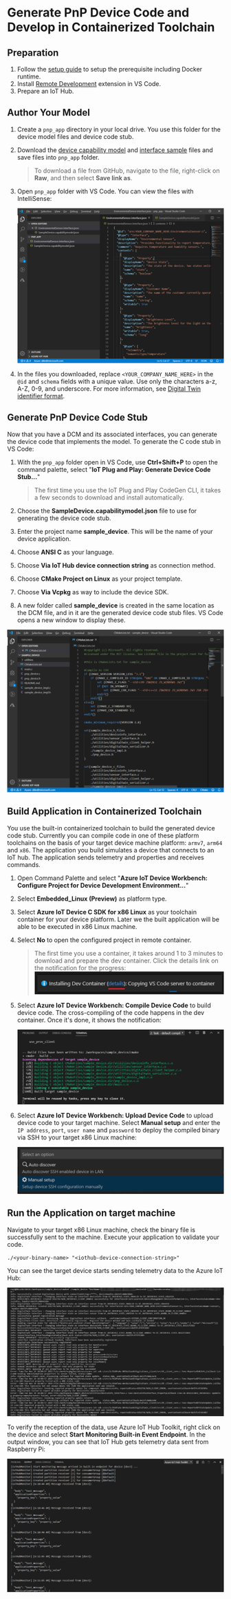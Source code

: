 # Generate PnP Device Code and Develop in Containerized Toolchain

## Preparation

1. Follow the [setup guide](./embedded-linux-setup.md) to setup the prerequisite including Docker runtime.
2. Install [Remote Development](https://marketplace.visualstudio.com/items?itemName=ms-vscode-remote.vscode-remote-extensionpack) extension in VS Code.
3. Prepare an IoT Hub.

## Author Your Model

1. Create a `pnp_app` directory in your local drive. You use this folder for the device model files and device code stub.

2. Download the [device capability model](https://github.com/Azure/IoTPlugandPlay/blob/master/samples/SampleDevice.capabilitymodel.json) and [interface sample](https://github.com/Azure/IoTPlugandPlay/blob/master/samples/EnvironmentalSensor.interface.json) files and save files into `pnp_app` folder.

    > To download a file from GitHub, navigate to the file, right-click on **Raw**, and then select **Save link as**.

3. Open `pnp_app` folder with VS Code. You can view the files with IntelliSense:

    ![](../images/author-pnp-dcm.png)

4. In the files you downloaded, replace `<YOUR_COMPANY_NAME_HERE>` in the `@id` and `schema` fields with a unique value. Use only the characters a-z, A-Z, 0-9, and underscore. For more information, see [Digital Twin identifier format](https://github.com/Azure/IoTPlugandPlay/tree/master/DTDL#digital-twin-identifier-format).

## Generate PnP Device Code Stub

Now that you have a DCM and its associated interfaces, you can generate the device code that implements the model. To generate the C code stub in VS Code:

1. With the `pnp_app` folder open in VS Code, use **Ctrl+Shift+P** to open the command palette, select "**IoT Plug and Play: Generate Device Code Stub...**"

    > The first time you use the IoT Plug and Play CodeGen CLI, it takes a few seconds to download and install automatically.

2. Choose the **SampleDevice.capabilitymodel.json** file to use for generating the device code stub.

3. Enter the project name **sample_device**. This will be the name of your device application.

4. Choose **ANSI C** as your language.

5. Choose **Via IoT Hub device connection string** as connection method.

6. Choose **CMake Project on Linux** as your project template.

7. Choose **Via Vcpkg** as way to include the device SDK.

8. A new folder called **sample_device** is created in the same location as the DCM file, and in it are the generated device code stub files. VS Code opens a new window to display these.

![](../images/device-code.png)

## Build Application in Containerized Toolchain

You use the built-in containerized toolchain to build the generated device code stub. Currently you can compile code in one of these platform toolchains on the basis of your target device machine platform: `armv7`, `arm64` and `x86`. The application you build simulates a device that connects to an IoT hub. The application sends telemetry and properties and receives commands.

1. Open Command Palette and select "**Azure IoT Device Workbench: Configure Project for Device Development Environment...**"

2. Select **Embedded_Linux (Preview)** as platform type.

3. Select **Azure IoT Device C SDK for x86 Linux** as your toolchain container for your device platform. Later we the built application will be able to be executed in x86 Linux machine.

4. Select **No** to open the configured project in remote container.

    > The first time you use a container, it takes around 1 to 3 minutes to download and prepare the dev container. Click the details link on the notification for the progress:
    ![](../images/prepare-dev-container.png)

5. Select **Azure IoT Device Workbench: Compile Device Code** to build device code. The cross-compiling of the code happens in the dev container. Once it's done, it shows the notification:

    ![](../images/pnp-with-container-compile-success.png)

6. Select **Azure IoT Device Workbench: Upload Device Code** to upload device code to your target machine. Select **Manual setup** and enter the `IP address`, `port`, `user name` and `password` to deploy the compiled binary via SSH to your target x86 Linux machine:

    ![](../images/upload-options.png)

## Run the Application on target machine

Navigate to your target x86 Linux machine, check the binary file is successfully sent to the machine. Execute your application to validate your code.

```
./<your-binary-name> "<iothub-device-connection-string>"
```

You can see the target device starts sending telemetry data to the Azure IoT Hub:

  ![](../images/pnp-with-container-result.png)

To verify the reception of the data, use Azure IoT Hub Toolkit, right click on the device and select **Start Monitoring Built-in Event Endpoint**. In the output window, you can see that IoT Hub gets telemetry data sent from Raspberry Pi:

  ![](../images/iothub-d2c.png)
